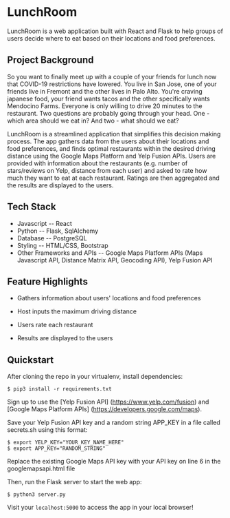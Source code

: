 # LunchRoom

LunchRoom is a web application built with React and Flask to help groups of users decide where to eat based on their
locations and food preferences.

## Project Background

So you want to finally meet up with a couple of your friends for lunch now that COVID-19 restrictions have lowered. You live in San Jose, one of your friends live in Fremont and the other lives in Palo Alto. You're craving japanese food, your friend wants tacos and the other specifically wants Mendocino Farms. Everyone is only willing to drive 20 minutes to the restaurant. Two questions are probably going through your head. One - which area should we eat in? And two - what should we eat?

LunchRoom is a streamlined application that simplifies this decision making process. The app gathers data from the users about their locations and food preferences, and finds optimal restaurants within the desired driving distance using the Google Maps Platform and Yelp Fusion APIs. Users are provided with information about the restaurants (e.g. number of stars/reviews on Yelp, distance from each user) and asked to rate how much they want to eat at each restaurant. Ratings are then aggregated and the results are displayed to the users.

## Tech Stack

- Javascript -- React
- Python -- Flask, SqlAlchemy
- Database -- PostgreSQL
- Styling -- HTML/CSS, Bootstrap
- Other Frameworks and APIs -- Google Maps Platform APIs (Maps Javascript API, Distance Matrix API, Geocoding API), Yelp
  Fusion API

## Feature Highlights

- Gathers information about users' locations and food preferences

  <!-- ![GIF of routine entry](static/img/docs/routine.gif) -->

- Host inputs the maximum driving distance
  <!-- ![GIF of dashboard](static/img/docs/dashboard.gif) -->

- Users rate each restaurant

  <!-- ![GIF of sunburst](static/img/docs/sunburst.gif) -->

- Results are displayed to the users

  <!-- ![GIF of sunburst](static/img/docs/sunburst.gif) -->

## Quickstart

After cloning the repo in your virtualenv, install dependencies:

`$ pip3 install -r requirements.txt`

Sign up to use the [Yelp Fusion API] (https://www.yelp.com/fusion) and [Google Maps Platform APIs] (https://developers.google.com/maps).

Save your Yelp Fusion API key and a random string APP_KEY in a file called secrets.sh using this format:

```
$ export YELP_KEY="YOUR_KEY_NAME_HERE"
$ export APP_KEY="RANDOM_STRING"
```

Replace the existing Google Maps API key with your API key on line 6 in the googlemapsapi.html file

Then, run the Flask server to start the web app:

`$ python3 server.py`

Visit your `localhost:5000` to access the app in your local browser!
